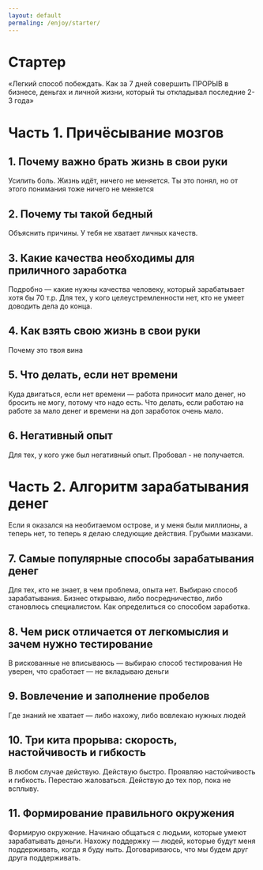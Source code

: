 ```yaml
---
layout: default
permaling: /enjoy/starter/
---
```


# Стартер

«Легкий способ побеждать. Как за 7 дней совершить ПРОРЫВ в бизнесе, деньгах и личной жизни, который ты откладывал последние 2-3 года»

# Часть 1. Причёсывание мозгов

## 1. Почему важно брать жизнь в свои руки

Усилить боль. Жизнь идёт, ничего не меняется. Ты это понял, но от этого понимания тоже ничего не меняется

## 2. Почему ты такой бедный

Объяснить причины. У тебя не хватает личных качеств.

## 3. Какие качества необходимы для приличного заработка

Подробно — какие нужны качества человеку, который зарабатывает хотя бы 70 т.р. Для тех, у кого целеустремленности нет, кто не умеет доводить дела до конца.

## 4. Как взять свою жизнь в свои руки

Почему это твоя вина

## 5. Что делать, если нет времени

Куда двигаться, если нет времени — работа приносит мало денег, но бросить не могу, потому что надо есть. Что делать, если работаю на работе за мало денег и времени на доп заработок очень мало.

## 6. Негативный опыт

Для тех, у кого уже был негативный опыт. Пробовал - не получается.

# Часть 2. Алгоритм зарабатывания денег

Если я оказался на необитаемом острове, и у меня были миллионы, а теперь нет, то теперь я делаю следующие действия.
Грубыми мазками.

## 7. Самые популярные способы зарабатывания денег

Для тех, кто не знает, в чем проблема, опыта нет.
Выбираю способ зарабатывания.
Бизнес открываю, либо посредничество, либо становлюсь специалистом.
Как определиться со способом заработка.

## 8. Чем риск отличается от легкомыслия и зачем нужно тестирование

В рискованные не вписываюсь — выбираю способ тестирования
Не уверен, что сработает — не вкладываю деньги

## 9. Вовлечение и заполнение пробелов

Где знаний не хватает — либо нахожу, либо вовлекаю нужных людей

## 10. Три кита прорыва: скорость, настойчивость и гибкость

В любом случае действую. Действую быстро. Проявляю настойчивость и гибкость. Перестаю жаловаться. Действую до тех пор, пока не всплыву.

## 11. Формирование правильного окружения

Формирую окружение. Начинаю общаться с людьми, которые умеют зарабатывать деньги.
Нахожу поддержку — людей, которые будут меня поддерживать, когда я буду ныть. Договариваюсь, что мы будем друг друга поддерживать.
